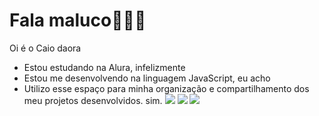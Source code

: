 # Fala maluco🌹🐇🦡
Oi é o Caio daora
- Estou estudando na Alura, infelizmente
- Estou me desenvolvendo na linguagem JavaScript, eu acho
- Utilizo esse espaço para minha organização e compartilhamento dos meu projetos desenvolvidos. sim.
![](https://tenor.com/oZnHwddMP8S.gif)
![](https://tenor.com/owkUHU8j6Ji.gif)
![](https://tenor.com/bBsIR.gif)
<!---
cauoiscola/cauoiscola is a ✨ special ✨ repository because its `README.md` (this file) appears on your GitHub profile.
You can click the Preview link to take a look at your changes.
--->

